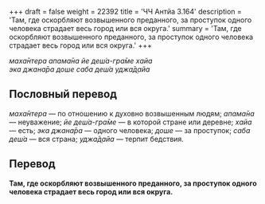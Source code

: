 +++
draft = false
weight = 22392
title = 'ЧЧ Антйа 3.164'
description = 'Там, где оскорбляют возвышенного преданного, за проступок одного человека страдает весь город или вся округа.'
summary = 'Там, где оскорбляют возвышенного преданного, за проступок одного человека страдает весь город или вся округа.'
+++

_маха̄нтера апама̄на йе деш́а-гра̄ме хайа  
эка джана̄ра доше саба деш́а уджа̄д̣айа_

## Пословный перевод

_маха̄нтера_ — по отношению к духовно возвышенным людям; _апама̄на_ — неуважение; _йе_ _деш́а_\-_гра̄ме_ — в которой стране или деревне; _хайа_ — есть; _эка_ _джана̄ра_ — одного человека; _доше_ — за проступок; _саба_ _деш́а_ — вся страна; _уджа̄д̣айа_ — терпит бедствия.

## Перевод

**Там, где оскорбляют возвышенного преданного, за проступок одного человека страдает весь город или вся округа.**
